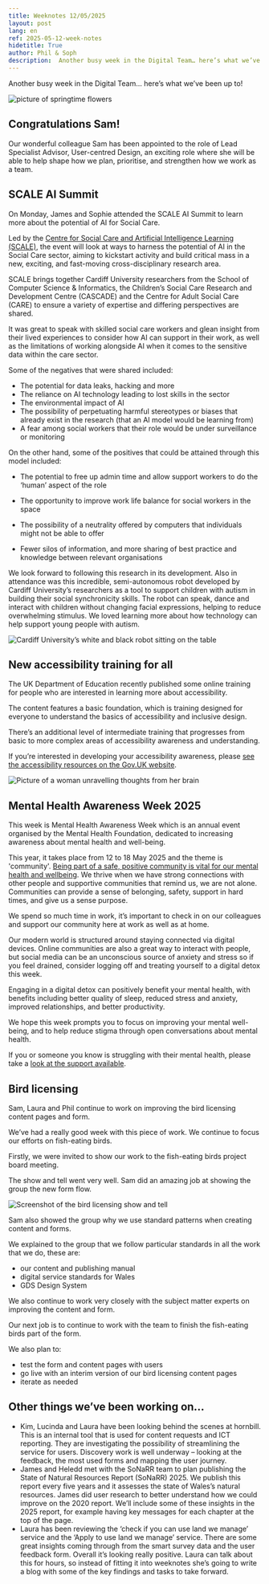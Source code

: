 ```yaml
---
title: Weeknotes 12/05/2025
layout: post
lang: en
ref: 2025-05-12-week-notes
hidetitle: True
author: Phil & Soph
description:  Another busy week in the Digital Team… here’s what we’ve been up to! 
---
```


Another busy week in the Digital Team… here’s what we’ve been up to! 

![picture of springtime flowers](https://github.com/nrw-digital/week-notes/blob/93fe6907f4314bac2e40463f0087855eaa0dbb87/images/52391-mvw-e26-2223-0004-web-optimised-1920px.jpg?raw=true)

## Congratulations Sam!  

Our wonderful colleague Sam has been appointed to the role of Lead Specialist Advisor, User-centred Design, an exciting role where she will be able to help shape how we plan, prioritise, and strengthen how we work as a team.  

## SCALE AI Summit  

On Monday, James and Sophie attended the SCALE AI Summit to learn more about the potential of AI for Social Care.  

Led by the [Centre for Social Care and Artificial Intelligence Learning (SCALE)](https://www.cardiff.ac.uk/research/explore/research-units/centre-for-social-care-and-artificial-intelligence-learning-scale), the event will look at ways to harness the potential of AI in the Social Care sector, aiming to kickstart activity and build critical mass in a new, exciting, and fast-moving cross-disciplinary research area.  

SCALE brings together Cardiff University researchers from the School of Computer Science & Informatics, the Children’s Social Care Research and Development Centre (CASCADE) and the Centre for Adult Social Care (CARE) to ensure a variety of expertise and differing perspectives are shared.  

It was great to speak with skilled social care workers and glean insight from their lived experiences to consider how AI can support in their work, as well as the limitations of working alongside AI when it comes to the sensitive data within the care sector.   

Some of the negatives that were shared included:   

+ The potential for data leaks, hacking and more  
+ The reliance on AI technology leading to lost skills in the sector  
+ The environmental impact of AI   
+ The possibility of perpetuating harmful stereotypes or biases that already exist in the research (that an AI model would be learning from)   
+ A fear among social workers that their role would be under surveillance or monitoring  

On the other hand, some of the positives that could be attained through this model included:  

+ The potential to free up admin time and allow support workers to do the ‘human’ aspect of the role  
+ The opportunity to improve work life balance for social workers in the space  
+ The possibility of a neutrality offered by computers that individuals might not be able to offer  

+ Fewer silos of information, and more sharing of best practice and knowledge between relevant organisations    

We look forward to following this research in its development. Also in attendance was this incredible, semi-autonomous robot developed by Cardiff University’s researchers as a tool to support children with autism in building their social synchronicity skills. The robot can speak, dance and interact with children without changing facial expressions, helping to reduce overwhelming stimulus. We loved learning more about how technology can help support young people with autism.  

![Cardiff University’s white and black robot sitting on the table](https://github.com/nrw-digital/week-notes/blob/93fe6907f4314bac2e40463f0087855eaa0dbb87/images/robot%20at%20AI%20session.jpg?raw=true)

## New accessibility training for all  

The UK Department of Education recently published some online training for people who are interested in learning more about accessibility.    

The content features a basic foundation, which is training designed for everyone to understand the basics of accessibility and inclusive design.  

There’s an additional level of intermediate training that progresses from basic to more complex areas of accessibility awareness and understanding.  

If you’re interested in developing your accessibility awareness, please [see the accessibility resources on the Gov.UK website](https://accessibility.education.gov.uk/training?mc_cid=6eb7155986).

![Picture of a woman unravelling thoughts from her brain](https://github.com/nrw-digital/week-notes/blob/ba232208aa668b2a90cf61209017f3cf02c8480a/images/mood-7529905_1280.png?raw=true)

## Mental Health Awareness Week 2025  

This week is Mental Health Awareness Week which is an annual event organised by the Mental Health Foundation, dedicated to increasing awareness about mental health and well-being.   

This year, it takes place from 12 to 18 May 2025 and the theme is 'community'. [Being part of a safe, positive community is vital for our mental health and wellbeing](https://www.mentalhealth.org.uk/explore-mental-health/blogs/why-community-important-our-mental-health-and-wellbeing). We thrive when we have strong connections with other people and supportive communities that remind us, we are not alone. Communities can provide a sense of belonging, safety, support in hard times, and give us a sense purpose.   

We spend so much time in work, it’s important to check in on our colleagues and support our community here at work as well as at home.   

Our modern world is structured around staying connected via digital devices. Online communities are also a great way to interact with people, but social media can be an unconscious source of anxiety and stress so if you feel drained, consider logging off and treating yourself to a digital detox this week.   

Engaging in a digital detox can positively benefit your mental health, with benefits including better quality of sleep, reduced stress and anxiety, improved relationships, and better productivity.  

We hope this week prompts you to focus on improving your mental well-being, and to help reduce stigma through open conversations about mental health.   

If you or someone you know is struggling with their mental health, please take a [look at the support available](https://www.mentalhealth.org.uk/explore-mental-health/get-help).     

## Bird licensing  

Sam, Laura and Phil continue to work on improving the bird licensing content pages and form.   

We’ve had a really good week with this piece of work. We continue to focus our efforts on fish-eating birds.  

Firstly, we were invited to show our work to the fish-eating birds project board meeting.  

The show and tell went very well. Sam did an amazing job at showing the group the new form flow. 

![Screenshot of the bird licensing show and tell](https://github.com/nrw-digital/week-notes/blob/93fe6907f4314bac2e40463f0087855eaa0dbb87/images/bird%20licensing%20screenshot.jpg?raw=true)

Sam also showed the group why we use standard patterns when creating content and forms.  

We explained to the group that we follow particular standards in all the work that we do, these are:   

+ our content and publishing manual  
+ digital service standards for Wales  
+ GDS Design System  

We also continue to work very closely with the subject matter experts on improving the content and form.  

Our next job is to continue to work with the team to finish the fish-eating birds part of the form.  

We also plan to:  

+ test the form and content pages with users  
+ go live with an interim version of our bird licensing content pages  
+ iterate as needed   

## Other things we’ve been working on…  

+ Kim, Lucinda and Laura have been looking behind the scenes at hornbill. This is an internal tool that is used for content requests and ICT reporting. They are investigating the possibility of streamlining the service for users. Discovery work is well underway – looking at the feedback, the most used forms and mapping the user journey.  
+ James and Heledd met with the SoNaRR team to plan publishing the State of Natural Resources Report (SoNaRR) 2025. We publish this report every five years and it assesses the state of Wales’s natural resources. James did user research to better understand how we could improve on the 2020 report. We’ll include some of these insights in the 2025 report, for example having key messages for each chapter at the top of the page.
+ Laura has been reviewing the ‘check if you can use land we manage’ service and the ‘Apply to use land we manage’ service. There are some great insights coming through from the smart survey data and the user feedback form. Overall it’s looking really positive. Laura can talk about this for hours, so instead of fitting it into weeknotes she’s going to write a blog with some of the key findings and tasks to take forward.  
